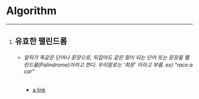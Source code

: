 # Algorithm

---

1. ## 유효한 팰린드롬

   - ###### 앞뒤가 똑같은 단어나 문장으로, 뒤집어도 같은 말이 되는 단어 또는 문장을 팰린드롬(Palindrome)이라고 한다. 우리말로는 '회문' 이라고 부름. ex) "race a car"

     - [a link](https://github.com/user/repo/blob/branch/other_file.md)

